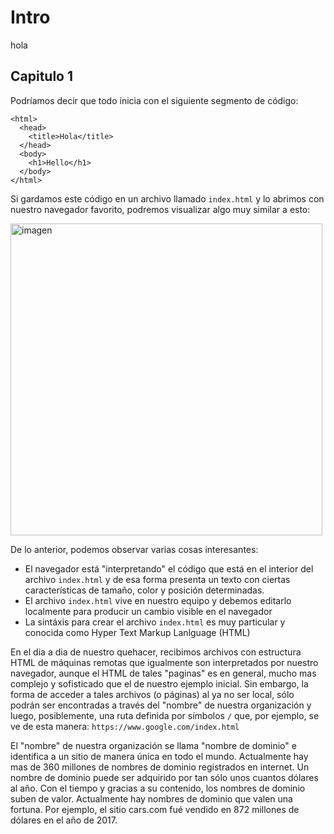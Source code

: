 # Intro

hola

## Capitulo 1

Podríamos decir que todo inicia con el siguiente segmento de código:

```
<html>
  <head>
    <title>Hola</title>
  </head>
  <body>
    <h1>Hello</h1>
  </body>
</html>
```
  
Si gardamos este código en un archivo llamado ```index.html``` y lo abrimos con nuestro navegador favorito, podremos visualizar algo muy similar a esto: 

<img width="499" alt="imagen" src="https://user-images.githubusercontent.com/17259655/210629548-97f7499a-7c61-4851-b2ed-fe88e5f488df.png">

De lo anterior, podemos observar varias cosas interesantes:
- El navegador está "interpretando" el código que está en el interior del archivo ```index.html``` y de esa forma presenta un texto con ciertas características de tamaño, color y posición determinadas.
- El archivo ```index.html``` vive en nuestro equipo y debemos editarlo localmente para producir un cambio visible en el navegador
- La sintáxis para crear el archivo ```index.html``` es muy particular y conocida como Hyper Text Markup Lanlguage (HTML)

En el dia a dia de nuestro quehacer, recibimos archivos con estructura HTML de máquinas remotas que igualmente son interpretados por nuestro navegador, aunque el HTML de tales "paginas" es en general, mucho mas complejo y sofisticado que el de nuestro ejemplo inicial. Sin embargo, la forma de acceder a tales archivos (o páginas) al ya no ser local, sólo podrán ser encontradas a través del "nombre" de nuestra organización y luego, posiblemente, una ruta definida por símbolos ```/``` que, por ejemplo, se ve de esta manera: ```https://www.google.com/index.html```

El "nombre" de nuestra organización se llama "nombre de dominio" e identifica a un sitio de manera única en todo el mundo. Actualmente hay mas de 360 millones de nombres de dominio registrados en internet. Un nombre de dominio puede ser adquirido por tan sólo unos cuantos dólares al año. Con el tiempo y gracias a su contenido, los nombres de dominio suben de valor. Actualmente hay nombres de dominio que valen una fortuna. Por ejemplo, el sitio cars.com fué vendido en 872 millones de dólares en el año de 2017.


